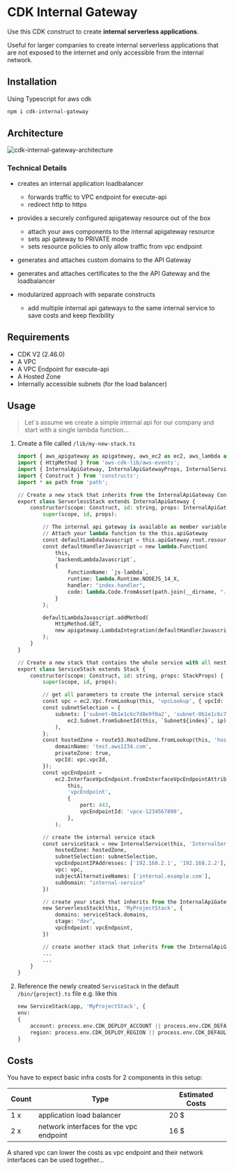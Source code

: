 # CDK Internal Gateway

Use this CDK construct to create **internal serverless applications**.

Useful for larger companies to create internal  serverless applications that are not exposed to the internet and only accessible from the internal network.

## Installation

Using Typescript for aws cdk

```bash
npm i cdk-internal-gateway
```

## Architecture

![cdk-internal-gateway-architecture](cdk-internal-gateway.drawio.png)

### Technical Details

* creates an internal application loadbalancer

  * forwards traffic to VPC endpoint for execute-api
  * redirect http to https
* provides a securely configured apigateway resource out of the box

  * attach your aws components to the internal apigateway resource
  * sets api gateway to PRIVATE mode
  * sets resource policies to only allow traffic from vpc endpoint
* generates and attaches custom domains to the API Gateway
* generates and attaches certificates to the the API Gateway and the loadbalancer
* modularized approach with separate constructs

  * add multiple internal api gateways to the same internal service to save costs and keep flexibility

## Requirements

* CDK V2 (2.46.0)
* A VPC
* A VPC Endpoint for execute-api
* A Hosted Zone
* Internally accessible subnets (for the load balancer)

## Usage

> Let`s assume we create a simple internal api for our company and start with a single lambda function...

1. Create a file called `/lib/my-new-stack.ts`

   ```python
   import { aws_apigateway as apigateway, aws_ec2 as ec2, aws_lambda as lambda, aws_route53 as route53, Stack, StackProps } from 'aws-cdk-lib';
   import { HttpMethod } from 'aws-cdk-lib/aws-events';
   import { InternalApiGateway, InternalApiGatewayProps, InternalService } from 'cdk-internal-gateway';
   import { Construct } from 'constructs';
   import * as path from 'path';

   // Create a new stack that inherits from the InternalApiGateway Construct
   export class ServerlessStack extends InternalApiGateway {
       constructor(scope: Construct, id: string, props: InternalApiGatewayProps) {
           super(scope, id, props);

           // The internal api gateway is available as member variable
           // Attach your lambda function to the this.apiGateway
           const defaultLambdaJavascript = this.apiGateway.root.resourceForPath("hey-js");
           const defaultHandlerJavascript = new lambda.Function(
               this,
               `backendLambdaJavascript`,
               {
                   functionName: `js-lambda`,
                   runtime: lambda.Runtime.NODEJS_14_X,
                   handler: "index.handler",
                   code: lambda.Code.fromAsset(path.join(__dirname, "../src")),
               }
           );

           defaultLambdaJavascript.addMethod(
               HttpMethod.GET,
               new apigateway.LambdaIntegration(defaultHandlerJavascript)
           );
       }
   }

   // Create a new stack that contains the whole service with all nested stacks
   export class ServiceStack extends Stack {
       constructor(scope: Construct, id: string, props: StackProps) {
           super(scope, id, props);

           // get all parameters to create the internal service stack
           const vpc = ec2.Vpc.fromLookup(this, 'vpcLookup', { vpcId: 'vpc-1234567890' });
           const subnetSelection = {
               subnets: ['subnet-0b1e1c6c7d8e9f0a2', 'subnet-0b1e1c6c7d8e9f0a3'].map((ip, index) =>
                   ec2.Subnet.fromSubnetId(this, `Subnet${index}`, ip),
               ),
           };
           const hostedZone = route53.HostedZone.fromLookup(this, 'hostedzone', {
               domainName: 'test.aws1234.com',
               privateZone: true,
               vpcId: vpc.vpcId,
           });
           const vpcEndpoint =
               ec2.InterfaceVpcEndpoint.fromInterfaceVpcEndpointAttributes(
                   this,
                   'vpcEndpoint',
                   {
                       port: 443,
                       vpcEndpointId: 'vpce-1234567890',
                   },
               );

           // create the internal service stack
           const serviceStack = new InternalService(this, 'InternalServiceStack', {
               hostedZone: hostedZone,
               subnetSelection: subnetSelection,
               vpcEndpointIPAddresses: ['192.168.2.1', '192.168.2.2'],
               vpc: vpc,
               subjectAlternativeNames: ['internal.example.com'],
               subDomain: "internal-service"
           })

           // create your stack that inherits from the InternalApiGateway
           new ServerlessStack(this, 'MyProjectStack', {
               domains: serviceStack.domains,
               stage: "dev",
               vpcEndpoint: vpcEndpoint,
           })

           // create another stack that inherits from the InternalApiGateway
           ...
           ...
       }
   }
   ```
2. Reference the newly created `ServiceStack` in the default `/bin/{project}.ts` file e.g. like this

   ```python
   new ServiceStack(app, 'MyProjectStack', {
   env:
   {
       account: process.env.CDK_DEPLOY_ACCOUNT || process.env.CDK_DEFAULT_ACCOUNT,
       region: process.env.CDK_DEPLOY_REGION || process.env.CDK_DEFAULT_REGION
   }
   ```

## Costs

You have to expect basic infra costs for 2 components in this setup:

| Count |  Type |  Estimated Costs |
|---|---|---|
|1 x| application load balancer  | 20 $  |
|2 x| network interfaces for the vpc endpoint  | 16 $  |

A shared vpc can lower the costs as vpc endpoint and their network interfaces can be used together...
